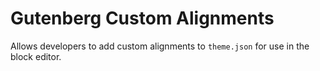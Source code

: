 # Gutenberg Custom Alignments

Allows developers to add custom alignments to `theme.json` for use in the block editor. 
